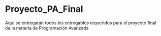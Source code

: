 # Proyecto_PA_Final
Aquí se entregarán todos los entregables requeridos para el proyecto final de la materia de Programación Avanzada
